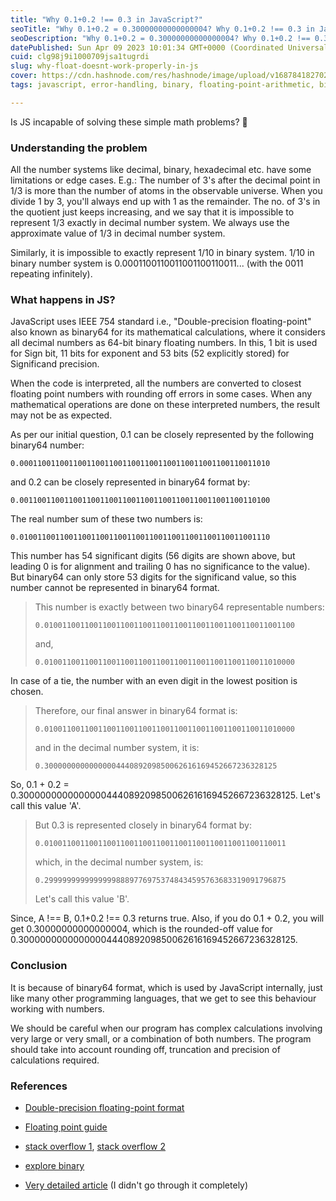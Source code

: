 ```yaml
---
title: "Why 0.1+0.2 !== 0.3 in JavaScript?"
seoTitle: "Why 0.1+0.2 = 0.30000000000000004? Why 0.1+0.2 !== 0.3 in JavaScript?"
seoDescription: "Why 0.1+0.2 = 0.30000000000000004? Why 0.1+0.2 !== 0.3 in JavaScript? This article/blog clearly explains this behaviour in JS with example, theory, easy"
datePublished: Sun Apr 09 2023 10:01:34 GMT+0000 (Coordinated Universal Time)
cuid: clg98j9i1000709jsa1tugrdi
slug: why-float-doesnt-work-properly-in-js
cover: https://cdn.hashnode.com/res/hashnode/image/upload/v1687841827029/6e83f2be-c2b1-4dc4-9d12-8ce7186bbe61.jpeg
tags: javascript, error-handling, binary, floating-point-arithmetic, binary64

---
```


Is JS incapable of solving these simple math problems? 🧐

### Understanding the problem

All the number systems like decimal, binary, hexadecimal etc. have some limitations or edge cases. E.g.: The number of 3's after the decimal point in 1/3 is more than the number of atoms in the observable universe. When you divide 1 by 3, you'll always end up with 1 as the remainder. The no. of 3's in the quotient just keeps increasing, and we say that it is impossible to represent 1/3 exactly in decimal number system. We always use the approximate value of 1/3 in decimal number system.

Similarly, it is impossible to exactly represent 1/10 in binary system. 1/10 in binary number system is 0.0001100110011001100110011... (with the 0011 repeating infinitely).

### What happens in JS?

JavaScript uses IEEE 754 standard i.e., "Double-precision floating-point" also known as binary64 for its mathematical calculations, where it considers all decimal numbers as 64-bit binary floating numbers. In this, 1 bit is used for Sign bit, 11 bits for exponent and 53 bits (52 explicitly stored) for Significand precision.

When the code is interpreted, all the numbers are converted to closest floating point numbers with rounding off errors in some cases. When any mathematical operations are done on these interpreted numbers, the result may not be as expected.

As per our initial question, 0.1 can be closely represented by the following binary64 number:

```plaintext
0.00011001100110011001100110011001100110011001100110011010
```

and 0.2 can be closely represented in binary64 format by:

```plaintext
0.00110011001100110011001100110011001100110011001100110100
```

The real number sum of these two numbers is:

```plaintext
0.01001100110011001100110011001100110011001100110011001110
```

This number has 54 significant digits (56 digits are shown above, but leading 0 is for alignment and trailing 0 has no significance to the value). But binary64 can only store 53 digits for the significand value, so this number cannot be represented in binary64 format.

> This number is exactly between two binary64 representable numbers:
> 
> ```plaintext
> 0.01001100110011001100110011001100110011001100110011001100
> ```
> 
> and,
> 
> ```plaintext
> 0.01001100110011001100110011001100110011001100110011010000
> ```

In case of a tie, the number with an even digit in the lowest position is chosen.

> Therefore, our final answer in binary64 format is:
> 
> ```plaintext
> 0.01001100110011001100110011001100110011001100110011010000
> ```
> 
> and in the decimal number system, it is:
> 
> ```plaintext
> 0.3000000000000000444089209850062616169452667236328125
> ```

So, 0.1 + 0.2 = 0.3000000000000000444089209850062616169452667236328125. Let's call this value 'A'.

> But 0.3 is represented closely in binary64 format by:
> 
> ```plaintext
> 0.010011001100110011001100110011001100110011001100110011
> ```
> 
> which, in the decimal number system, is:
> 
> ```plaintext
> 0.299999999999999988897769753748434595763683319091796875
> ```
> 
> Let's call this value 'B'.

Since, A !== B, 0.1+0.2 !== 0.3 returns true. Also, if you do 0.1 + 0.2, you will get 0.30000000000000004, which is the rounded-off value for 0.3000000000000000444089209850062616169452667236328125.

### Conclusion

It is because of binary64 format, which is used by JavaScript internally, just like many other programming languages, that we get to see this behaviour working with numbers.

We should be careful when our program has complex calculations involving very large or very small, or a combination of both numbers. The program should take into account rounding off, truncation and precision of calculations required.

### References

* [Double-precision floating-point format](https://en.wikipedia.org/wiki/Double-precision_floating-point_format#JavaScript)
    
* [Floating point guide](https://floating-point-gui.de/)
    
* [stack overflow 1](https://stackoverflow.com/questions/588004/is-floating-point-math-broken), [stack overflow 2](https://stackoverflow.com/questions/63412727/0-1-is-an-approximation-but-why-not-round-up-behind-the-scenes-as-well-when-we)
    
* [explore binary](https://www.exploringbinary.com/why-0-point-1-does-not-exist-in-floating-point/)
    
* [Very detailed article](https://docs.oracle.com/cd/E19957-01/806-3568/ncg_goldberg.html) (I didn't go through it completely)